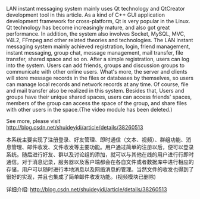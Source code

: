 LAN instant messaging system mainly uses Qt technology and QtCreator development tool in this article. As a kind of C++ GUI application development framework for cross-platform, Qt is very popular in the Linux. Qt technology has become increasingly mature, and also got great performance. In addition, the system also involves Socket, MySQL, MVC, V4L2, FFmpeg and other related theories and technologies.
The LAN instant messaging system mainly achieved registration, login, friend management, instant messaging, group chat, message management, mail transfer, file transfer, shared space and so on. After a simple registration, users can log into the system. Users can add friends, groups and discussion groups to communicate with other online users. What's more, the server and clients will store message records in the files or databases by themselves, so users can manage local records and network records at any time. Of course, file and mail transfer also be realized in this system. Besides that, Users and groups have their unique shared spaces, users can access friends' spaces, members of the group can access the space of the group, and share files with other users in the space.(The video module has been deleted.)

See more, please visit http://blog.csdn.net/shuideyidi/article/details/38260513

本系统主要实现了注册登录、好友管理、即时通信（文本、视频）、群组功能、消息管理、邮件收发、文件收发等主要功能。用户通过简单的注册以后，便可以登录系统。随后进行好友、群以及讨论组的添加，就可以与其他在线的用户进行行即时通信。对于消息记录，服务器以及客户端都会在各自文件或者数据库中进行相应的存储，用户可以随时进行本地消息以及网络消息的管理。当然文件的收发也得到了很好的实现，并且也集成了简单邮件收发功能。(视频模块已删除)

详细介绍: http://blog.csdn.net/shuideyidi/article/details/38260513
